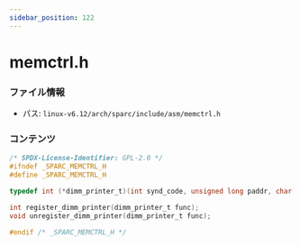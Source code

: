 ```yaml
---
sidebar_position: 122
---
```

# memctrl.h

### ファイル情報

- パス: `linux-v6.12/arch/sparc/include/asm/memctrl.h`

### コンテンツ

```h
/* SPDX-License-Identifier: GPL-2.0 */
#ifndef _SPARC_MEMCTRL_H
#define _SPARC_MEMCTRL_H

typedef int (*dimm_printer_t)(int synd_code, unsigned long paddr, char *buf, int buflen);

int register_dimm_printer(dimm_printer_t func);
void unregister_dimm_printer(dimm_printer_t func);

#endif /* _SPARC_MEMCTRL_H */

```
